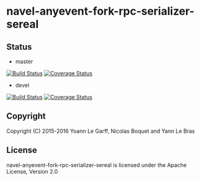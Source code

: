 navel-anyevent-fork-rpc-serializer-sereal
===================

Status
------

- master

[![Build Status](https://travis-ci.org/Navel-IT/navel-anyevent-fork-rpc-serializer-sereal.svg?branch=master)](https://travis-ci.org/Navel-IT/navel-anyevent-fork-rpc-serializer-sereal?branch=master)
[![Coverage Status](https://coveralls.io/repos/github/Navel-IT/navel-anyevent-fork-rpc-serializer-sereal/badge.svg?branch=master)](https://coveralls.io/github/Navel-IT/navel-anyevent-fork-rpc-serializer-sereal?branch=master)

- devel

[![Build Status](https://travis-ci.org/Navel-IT/navel-anyevent-fork-rpc-serializer-sereal.svg?branch=devel)](https://travis-ci.org/Navel-IT/navel-anyevent-fork-rpc-serializer-sereal?branch=devel)
[![Coverage Status](https://coveralls.io/repos/github/Navel-IT/navel-anyevent-fork-rpc-serializer-sereal/badge.svg?branch=devel)](https://coveralls.io/github/Navel-IT/navel-anyevent-fork-rpc-serializer-sereal?branch=devel)

Copyright
---------

Copyright (C) 2015-2016 Yoann Le Garff, Nicolas Boquet and Yann Le Bras

License
-------

navel-anyevent-fork-rpc-serializer-sereal is licensed under the Apache License, Version 2.0
